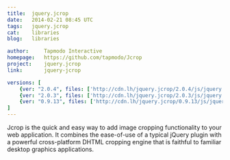 ```yaml
---
title:	jquery.jcrop
date:	2014-02-21 08:45 UTC
tags:	jquery.jcrop
cat:	libraries
blog:	libraries

author:		Tapmodo Interactive
homepage:	https://github.com/tapmodo/Jcrop
project:	jquery.jcrop
link:		jquery-jcrop

versions: [
	{ver: "2.0.4", files: ['http://cdn.lh/jquery.jcrop/2.0.4/js/jquery.Jcrop.min.js', 'http://cdn.lh/jquery.jcrop/2.0.4/js/jquery.Jcrop.js', 'http://cdn.lh/jquery.jcrop/2.0.4/css/jquery.Jcrop.min.css', 'http://cdn.lh/jquery.jcrop/2.0.4/css/Jcrop.gif', 'http://cdn.lh/jquery.jcrop/2.0.4/css/jquery.Jcrop.css']},
	{ver: "2.0.3", files: ['http://cdn.lh/jquery.jcrop/2.0.3/js/jquery.Jcrop.min.js', 'http://cdn.lh/jquery.jcrop/2.0.3/js/jquery.Jcrop.js', 'http://cdn.lh/jquery.jcrop/2.0.3/css/jquery.Jcrop.min.css', 'http://cdn.lh/jquery.jcrop/2.0.3/css/Jcrop.gif', 'http://cdn.lh/jquery.jcrop/2.0.3/css/jquery.Jcrop.css']},
	{ver: "0.9.13", files: ['http://cdn.lh/jquery.jcrop/0.9.13/js/jquery.Jcrop.min.js', 'http://cdn.lh/jquery.jcrop/0.9.13/js/jquery.Jcrop.js', 'http://cdn.lh/jquery.jcrop/0.9.13/css/jquery.Jcrop.min.css', 'http://cdn.lh/jquery.jcrop/0.9.13/css/Jcrop.gif', 'http://cdn.lh/jquery.jcrop/0.9.13/css/jquery.Jcrop.css']}
]
---
```


Jcrop is the quick and easy way to add image cropping functionality to your web application. It combines the ease-of-use of a typical jQuery plugin with a powerful cross-platform DHTML cropping engine that is faithful to familiar desktop graphics applications.